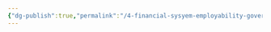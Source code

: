 ```yaml
---
{"dg-publish":true,"permalink":"/4-financial-sysyem-employability-governemnt-t-ax-rent-pr-operty-law-retirement/finances-how-to-make-money/retirement/untitled/","noteIcon":"2"}
---
```


